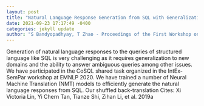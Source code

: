 ```yaml
--- 
layout: post 
title: "Natural Language Response Generation from SQL with Generalization and Back-translation" 
date: 2021-09-23 17:17:49 -0400 
categories: jekyll update 
author: "S Bandyopadhyay, T Zhao - Proceedings of the First Workshop on Interactive and , 2020" 
--- 
```

Generation of natural language responses to the queries of structured language like SQL is very challenging as it requires generalization to new domains and the ability to answer ambiguous queries among other issues. We have participated in the CoSQL shared task organized in the IntEx-SemPar workshop at EMNLP 2020. We have trained a number of Neural Machine Translation (NMT) models to efficiently generate the natural language responses from SQL. Our shuffled back-translation Cites: Xi Victoria Lin, Yi Chern Tan, Tianze Shi, Zihan Li, et al. 2019a